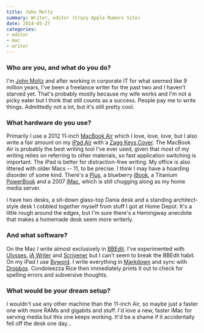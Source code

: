```yaml
---
title: John Moltz
summary: Writer, editor (Crazy Apple Rumors Site)
date: 2014-05-27
categories:
- editor
- mac
- writer
---
```


### Who are you, and what do you do?

I'm [John Moltz](http://verynicewebsite.net/ "John's website.") and after working in corporate IT for what seemed like 9 million years, I've been a freelance writer for the past two and I haven't starved yet. That's probably mostly because my wife works and I'm not a picky eater but I think that still counts as a success. People pay me to write things. Admittedly not a lot, but it's still pretty cool.

### What hardware do you use?

Primarily I use a 2012 11-inch [MacBook Air][macbook-air] which I love, love, love, but I also write a fair amount on my [iPad Air][ipad-air] with a [Zagg Keys Cover][cover]. The MacBook Air is probably the best writing tool I've ever used, given that most of my writing relies on referring to other materials, so fast application switching is important. The iPad is better for distraction-free writing. My office is also littered with older Macs -- 11, to be precise. I think I may have a hoarding disorder of some kind. There's a [Plus][macintosh-plus], a blueberry [iBook][], a Titanium [PowerBook][powerbook-g4] and a 2007 [iMac][], which is still chugging along as my home media server.

I have two desks, a sit-down glass-top Dania desk and a standing architect-style desk I cobbled together myself from stuff I got at Home Depot. It's a little rough around the edges, but I'm sure there's a Hemingway anecdote that makes a homemade desk seem more writerly.

### And what software?

On the Mac I write almost exclusively in [BBEdit][]. I've experimented with [Ulysses][], [iA Writer][ia-writer] and [Scrivener][] but I can't seem to break the BBEdit habit. On my iPad I use [Byword][byword-ios]. I write everything in [Markdown][] and sync with [Dropbox][]. Condoleezza Rice then immediately prints it out to check for spelling errors and subversive thoughts.

### What would be your dream setup?

I wouldn't use any other machine than the 11-inch Air, so maybe just a faster one with more RAMs and gigabits and stuff. I'd love a new, faster iMac for serving media but this one keeps working. It'd be a shame if it accidentally fell off the desk one day...

[bbedit]: http://www.barebones.com/products/bbedit/ "A text editor for the Mac."
[byword-ios]: https://apps.apple.com/us/app/byword/id482063361 "A Markdown text editor app."
[cover]: https://www.zagg.com/en_eu/us/en_us/ipad-air-keyboard/8534 "A keyboard and cover for the iPad Air."
[dropbox]: https://www.dropbox.com/ "Online syncing and storage."
[ia-writer]: https://ia.net/topics/ia-writer-for-mac "A full-screen writing tool for the Mac."
[ibook]: https://en.wikipedia.org/wiki/IBook "A laptop."
[imac]: https://www.apple.com/imac-24/ "An all-in-one computer."
[ipad-air]: https://en.wikipedia.org/wiki/IPad_Air "A tablet device."
[macbook-air]: https://www.apple.com/macbook-air/ "A very thin laptop."
[macintosh-plus]: https://en.wikipedia.org/wiki/Macintosh_Plus "The third Macintosh computer."
[markdown]: https://daringfireball.net/projects/markdown/ "An email-like format for marking up text."
[powerbook-g4]: https://en.wikipedia.org/wiki/PowerBook_G4 "A laptop."
[scrivener]: http://web.archive.org/web/20190626125457/http://www.literatureandlatte.com:80/scrivener.php? "A Mac text editor aimed at writers."
[ulysses]: http://web.archive.org/web/20180624003752/https://ulyssesapp.com/ "A writing/text editor for the Mac."
